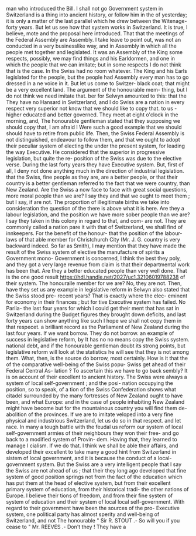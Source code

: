 man who introduced the Bill. I shall not go Government system in Switzerland is a thing into ancient history, or follow him in the of yesterday; it is only a matter of the last parallel which he drew between the Witenage- forty years. But let us see how that system works in Switzerland. It is true, I believe, mote and the proposal here introduced. That that the meetings of the Federal Assembly are Assembly. I take leave to point out, was not an conducted in a very businesslike way, and in Assembly in which all the people met together and legislated. It was an Assembly of the King some respects, possibly, we may find things and his Earldormen, and one in which the people that we can imitate; but in some respects I do not think that is the case. In the Swiss had no room whatever. The King and his Earls legislated for the people, but the people had Assembly every man has to go dressed in a ne voice in it. But let us come to Switzer- black coat; that might be a very excellent land. The argument of the honourable mem- thing, but I do not think we need imitate that. ber for Selwyn amounted to this: that the They have no Hansard in Switzerland, and I do Swiss are a nation in every respect very superior not know that we should like to copy that. to us - higher educated and better governed. They meet at eight o'clock in the morning, and, The honourable gentleman stated that they supposing we should copy that, I am afraid I Were such a good example that we should should have to retire from public life. Then, the Swiss Federal Assembly is not distinguished, endeavour to follow them, and that we ought to adopt their peculiar system of electing the under the present system, for leading the way Executive. He considered that the superior in progressive legislation, but quite the re- position of the Swiss was due to the elective verse. During the last forty years they have Executive system. But, first of all, I deny not done anything much in the direction of industrial legislation. that the Swiss, fine people as they are, are a better people, or that their country is a better gentleman referred to the fact that we were country, than New Zealand. Are the Swiss a now face to face with great social questions, more moral people than we are? I say they and that we ought to meet them ; but I say, if are not. The proportion of illegitimate births we take into consideration the question of the there is above what it is here. Are they a labour legislation, and the position we have more sober people than we are? I say they taken in this colony in regard to that, and com- are not. They are commonly called a nation pare it with that of Switzerland, we shall find of innkeepers. For the benefit of the honour- that the position of the labour-laws of that able member for Christchurch City (Mr. J. G. country is very backward indeed. So far as Smith), I may mention that they have made the result of the Swiss system of elective the manufacture of spirits a Government mono- Government is concerned, I think the best they poly, and they got a very large revenue from claim is that their departmental work has been that. Are they a better educated people than very well done. That is the one good result https://hdl.handle.net/2027/uc1.32106019788238 of their system. The honouralle member for we are? No, they are not. Then, have they set us any example in legislative reform in Selwyn also stated that the Swiss stood pre- recent years? That is exactly where the elec- eminent for economy in their finances ; but for tive Executive system has failed. No Parlia- the last four years for which I could get their ment that has sat in Switzerland during the Budget figures they brought down deficits, and last forty years can show anything like such I hope we shall not copy them in that respecet. a brilliant record as the Parliament of New Zealand during the last four years. If we want borrow. They do not borrow. an example of success in legislative reform, by It has no no means copy the Swiss system. national debt, and if the honourable gentleman doubt its strong points, but legislative reform will look at the statistics he will see that they is not among them. What, then, is the source do borrow, most certainly. How is it that the of the comparative well-being of the Swiss popu- Swiss get ahead of their Federal Central As- lation ? To ascertain this we have to go back sembly? It is on account of their excellent to ancient history. The Swiss were always a system of local self-government ; and the posi- nation occupying the position, so to speak, of a tion of the Swiss Confederation shows what citadel surrounded by the many fortresses of New Zealand ought to have been, and what Europe: and in the case of people inhabiting New Zealand might have become but for the mountainous country you will find them de- abolition of the provinces. If we are to imitate veloped into a very fine physical and industrious Switzerland, let us do so in that respect. and let race. In many a tough battle with the feudal us reform our system of local self-government armies of their neighbours they won their free- and go back to a modified system of Provin- dem. Having that, they learned to manage I cialism. If we do that. I think we shall be able their affairs, and developed their excellent to take many a good hint from Switzerland in sistem of local government, and it is because the conduct of a local-government system. But the Swiss are a very intelligent people that I say the Swiss are not ahead of us ; that their they long ago developed that fine system of good position springs not from the fact of the education which has put them at the head of elective system, but from their excellent primary system of education, from their historical tradi- the other nations of Europe. I believe their tions of freedom, and from their fine system of system of education and their system of local local self-government. With regard to their government have been the sources of the pro- Executive system, one political party has almost sperity and well-being of Switzerland, and not The honourable " Sir R. STOUT .- So will you if you cease to " Mr. REEVES .- Don't they ! They have a 